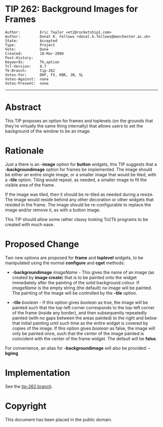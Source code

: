 # TIP 262: Background Images for Frames
	Author:         Eric Taylor <et2@rocketship1.com>
	Author:         Donal K. Fellows <donal.k.fellows@manchester.ac.uk>
	State:          Accepted
	Type:           Project
	Vote:           Done
	Created:        18-Mar-2006
	Post-History:   
	Keywords:       Tk,option
	Tcl-Version:    8.7
	Tk-Branch:      tip-262
	Votes-For:      DKF, FV, KBK, JN, SL
	Votes-Against:  none
	Votes-Present:  none
-----

# Abstract

This TIP proposes an option for frames and toplevels (on the grounds
that they're virtually the same thing internally) that allows users to set the
background of the window to be an image.

# Rationale

Just a there is an **-image** option for **button** widgets, this
TIP suggests that a **-backgroundimage** option for frames be
implemented. The image should be either an entire single image, or a
smaller image that would be tiled, with a **-tile** option. Tiling
would repeat, as needed, a smaller image to fit the visible area of
the frame.

If the image was tiled, then it should be re-tiled as needed during a
resize. The image would reside behind any other decoration or other
widgets that resided in the frame. The image should be re-configurable
to replace the image and/or remove it, as with a button image.

This TIP should allow some rather classy looking Tcl/Tk programs to be
created with much ease.

# Proposed Change

Two new options are proposed for **frame** and **toplevel** widgets, to be
manipulated using the normal **configure** and **cget** methods:

 * **-backgroundimage** _imageName_ - This gives the name of an
   image \(as created by **image create**\) that is to be painted onto
   the widget immediately after the painting of the solid background
   colour. If _imageName_ is the empty string \(the default\) no image
   will be painted. The painting of the image will be controlled by
   the **-tile** option.

 * **-tile** _boolean_ - If this option gives _boolean_ as true,
   the image will be painted such that the top-left corner corresponds
   to the top-left corner of the frame (inside any border), and then subsequently
   repeatedly painted \(with no gaps between the areas painted\) to the
   right and below that initial painting until such time as the entire
   widget is covered by copies of the image. If this option gives
   _boolean_ as false, the image will only be painted once, such
   that the center of the image painted is coincident with the center
   of the frame widget. The default will be **false**.

For convenience, an alias for **-backgroundimage** will also be
provided: **-bgimg**

# Implementation

See the [tip-262 branch](https://core.tcl-lang.org/tk/timeline?r=tip-262).

# Copyright

This document has been placed in the public domain.

